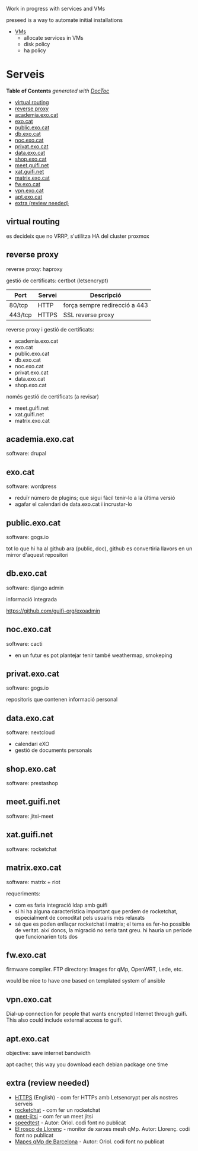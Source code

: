 Work in progress with services and VMs

preseed is a way to automate initial installations

- [VMs](https://github.com/guifi-exo/public/blob/master/infrastructure/vms/VMs.md)
    - allocate services in VMs
    - disk policy
    - ha policy
    
# Serveis

<!-- START doctoc generated TOC please keep comment here to allow auto update -->
<!-- DON'T EDIT THIS SECTION, INSTEAD RE-RUN doctoc TO UPDATE -->
**Table of Contents**  *generated with [DocToc](https://github.com/thlorenz/doctoc)*

- [virtual routing](#virtual-routing)
- [reverse proxy](#reverse-proxy)
- [academia.exo.cat](#academiaexocat)
- [exo.cat](#exocat)
- [public.exo.cat](#publicexocat)
- [db.exo.cat](#dbexocat)
- [noc.exo.cat](#nocexocat)
- [privat.exo.cat](#privatexocat)
- [data.exo.cat](#dataexocat)
- [shop.exo.cat](#shopexocat)
- [meet.guifi.net](#meetguifinet)
- [xat.guifi.net](#xatguifinet)
- [matrix.exo.cat](#matrixexocat)
- [fw.exo.cat](#fwexocat)
- [vpn.exo.cat](#vpnexocat)
- [apt.exo.cat](#aptexocat)
- [extra (review needed)](#extra-review-needed)

<!-- END doctoc generated TOC please keep comment here to allow auto update -->

## virtual routing

es decideix que no VRRP, s'utilitza HA del cluster proxmox

## reverse proxy

reverse proxy: haproxy

gestió de certificats: certbot (letsencrypt)

Port | Servei | Descripció
---- | ------ | ----------
80/tcp | HTTP | força sempre redirecció a 443
443/tcp | HTTPS | SSL reverse proxy

reverse proxy i gestió de certificats:
- academia.exo.cat
- exo.cat
- public.exo.cat
- db.exo.cat
- noc.exo.cat
- privat.exo.cat
- data.exo.cat
- shop.exo.cat

només gestió de certificats (a revisar)
- meet.guifi.net
- xat.guifi.net
- matrix.exo.cat

## academia.exo.cat

software: drupal

## exo.cat

software: wordpress

- reduïr número de plugins; que sigui fàcil tenir-lo a la última versió
- agafar el calendari de data.exo.cat i incrustar-lo

## public.exo.cat

software: gogs.io

tot lo que hi ha al github ara (public, doc), github es convertiria llavors en un mirror d'aquest repositori

## db.exo.cat

software: django admin

informació integrada

https://github.com/guifi-org/exoadmin

## noc.exo.cat

software: cacti

- en un futur es pot plantejar tenir també weathermap, smokeping

## privat.exo.cat

software: gogs.io

repositoris que contenen informació personal

## data.exo.cat

software: nextcloud

- calendari eXO
- gestió de documents personals

## shop.exo.cat

software: prestashop

## meet.guifi.net

software: jitsi-meet

## xat.guifi.net

software: rocketchat

## matrix.exo.cat

software: matrix + riot

requeriments:
- com es faria integració ldap amb guifi
- si hi ha alguna característica important que perdem de rocketchat, especialment de comoditat pels usuaris més relaxats
- sé que es poden enllaçar rocketchat i matrix; el tema es fer-ho possible de veritat. així doncs, la migració no seria tant greu. hi hauria un període que funcionarien tots dos

## fw.exo.cat

firmware compiler. FTP directory: Images for qMp, OpenWRT, Lede, etc.

would be nice to have one based on templated system of ansible

## vpn.exo.cat

Dial-up connection for people that wants encrypted Internet through guifi. This also could include external access to guifi.

## apt.exo.cat

objective: save internet bandwidth

apt cacher, this way you download each debian package one time

## extra (review needed)

- [HTTPS](service-https) (English) - com fer HTTPs amb Letsencrypt per als nostres serveis
- [rocketchat](service-rocketchat) - com fer un rocketchat
- [meet-jitsi](service-meet-jitsi) - com fer un meet jitsi
- [speedtest](service-speedtest) - Autor: Oriol. codi font no publicat
- [El rosco de Llorenç](http://dsg.ac.upc.edu/qmpmon) - monitor de xarxes mesh qMp. Autor: Llorenç. codi font no publicat
- [Mapes qMp de Barcelona](http://sants.guifi.net/maps) - Autor: Oriol. codi font no publicat
